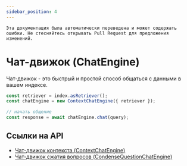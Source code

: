 ```yaml
---
sidebar_position: 4
---
```


`Эта документация была автоматически переведена и может содержать ошибки. Не стесняйтесь открывать Pull Request для предложения изменений.`

# Чат-движок (ChatEngine)

Чат-движок - это быстрый и простой способ общаться с данными в вашем индексе.

```typescript
const retriever = index.asRetriever();
const chatEngine = new ContextChatEngine({ retriever });

// начать общение
const response = await chatEngine.chat(query);
```

## Ссылки на API

- [Чат-движок контекста (ContextChatEngine)](../../api/classes/ContextChatEngine.md)
- [Чат-движок сжатия вопросов (CondenseQuestionChatEngine)](../../api/classes/ContextChatEngine.md)
